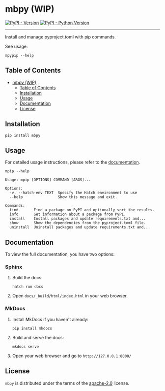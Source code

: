 # mbpy (WIP)

[![PyPI - Version](https://img.shields.io/pypi/v/mbpy.svg)](https://pypi.org/project/mbpy)
[![PyPI - Python Version](https://img.shields.io/pypi/pyversions/mbpy.svg)](https://pypi.org/project/mbpy)

-----

Install and manage pyproject.toml with pip commands.

See usage:

```
mpypip --help
```


## Table of Contents

- [mbpy (WIP)](#mbpy-wip)
  - [Table of Contents](#table-of-contents)
  - [Installation](#installation)
  - [Usage](#usage)
  - [Documentation](#documentation)
  - [License](#license)

## Installation

```console
pip install mbpy
```

## Usage

For detailed usage instructions, please refer to the [documentation](#documentation).

```console
mpip --help
```

```
Usage: mpip [OPTIONS] COMMAND [ARGS]...

Options:
  -v, --hatch-env TEXT  Specify the Hatch environment to use
  --help                Show this message and exit.

Commands:
  find       Find a package on PyPI and optionally sort the results.
  info       Get information about a package from PyPI.
  install    Install packages and update requirements.txt and...
  show       Show the dependencies from the pyproject.toml file.
  uninstall  Uninstall packages and update requirements.txt and...
```

## Documentation

To view the full documentation, you have two options:

### Sphinx

1. Build the docs:
   ```
   hatch run docs
   ```
2. Open `docs/_build/html/index.html` in your web browser.

### MkDocs

1. Install MkDocs if you haven't already:
   ```
   pip install mkdocs
   ```
2. Build and serve the docs:
   ```
   mkdocs serve
   ```
3. Open your web browser and go to `http://127.0.0.1:8000/`

## License

`mbpy` is distributed under the terms of the [apache-2.0](https://spdx.org/licenses/apache-2.0.html) license.
